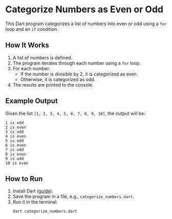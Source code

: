 # Categorize Numbers as Even or Odd

This Dart program categorizes a list of numbers into even or odd using a `for` loop and an `if` condition.

## How It Works
1. A list of numbers is defined.
2. The program iterates through each number using a `for` loop.
3. For each number:
   - If the number is divisible by 2, it is categorized as even.
   - Otherwise, it is categorized as odd.
4. The results are printed to the console.

## Example Output
Given the list `[1, 2, 3, 4, 5, 6, 7, 8, 9, 10]`, the output will be:
```
1 is odd
2 is even
3 is odd
4 is even
5 is odd
6 is even
7 is odd
8 is even
9 is odd
10 is even
```

## How to Run
1. Install Dart ([guide](https://dart.dev/get-dart)).
2. Save the program in a file, e.g., `categorize_numbers.dart`.
3. Run it in the terminal:
   ```
   dart categorize_numbers.dart
   ```

